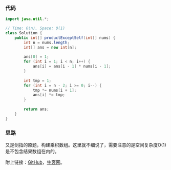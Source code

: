 ### 代码

``` java
import java.util.*;

// Time: O(n), Space: O(1)
class Solution {
    public int[] productExceptSelf(int[] nums) {
        int n = nums.length;
        int[] ans = new int[n];
        
        ans[0] = 1;
        for (int i = 1; i < n; i++) {
            ans[i] = ans[i - 1] * nums[i - 1];
        }
        
        int tmp = 1;
        for (int i = n - 2; i >= 0; i--) {
            tmp *= nums[i + 1];
            ans[i] *= tmp;
        }
        
        return ans;
    }
}
```



### 思路

又是剑指的原题，构建乘积数组。这里就不细说了，需要注意的是空间复杂度O(1)是不包含结果数组在内的。

附上链接：[GitHub](https://github.com/sysuhxy2018/-offer/blob/master/%E6%9E%84%E5%BB%BA%E4%B9%98%E7%A7%AF%E6%95%B0%E7%BB%84.md)，[牛客网](https://www.nowcoder.com/practice/94a4d381a68b47b7a8bed86f2975db46?tpId=13&tqId=11204&tPage=1&rp=1&ru=/ta/coding-interviews&qru=/ta/coding-interviews/question-ranking)。


